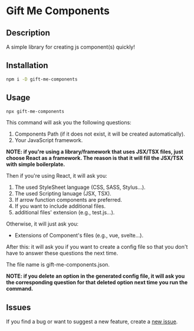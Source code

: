 # Gift Me Components

## Description

A simple library for creating js component(s) quickly!

## Installation

```bash
npm i -D gift-me-components
```

## Usage

```bash
npx gift-me-components 
```

This command will ask you the following questions:

1. Components Path (if it does not exist, it will be created automatically).
2. Your JavaScript framework.

**NOTE: if you're using a library/framework that uses JSX/TSX files, just choose React as a framework. The reason is that it will fill the JSX/TSX with simple boilerplate.**

Then if you're using React, it will ask you:

1. The used StyleSheet language (CSS, SASS, Stylus...).
2. The used Scripting lanuage (JSX, TSX).
3. If arrow function components are preferred.
4. If you want to include additional files.
5. additional files' extension (e.g., test.js...).

Otherwise, it will just ask you:

- Extensions of Component's files (e.g., vue, svelte...).

After this:
it will ask you if you want to create a config file so that you don't have to answer these questions the next time.

The file name is gift-me-components.json.

**NOTE: if you delete an option in the generated config file, it will ask you the corresponding question for that deleted option next time you run the command.**

## Issues

If you find a bug or want to suggest a new feature, create a [new issue](https://github.com/MrLuckyCat/gift-me-components/issues).
